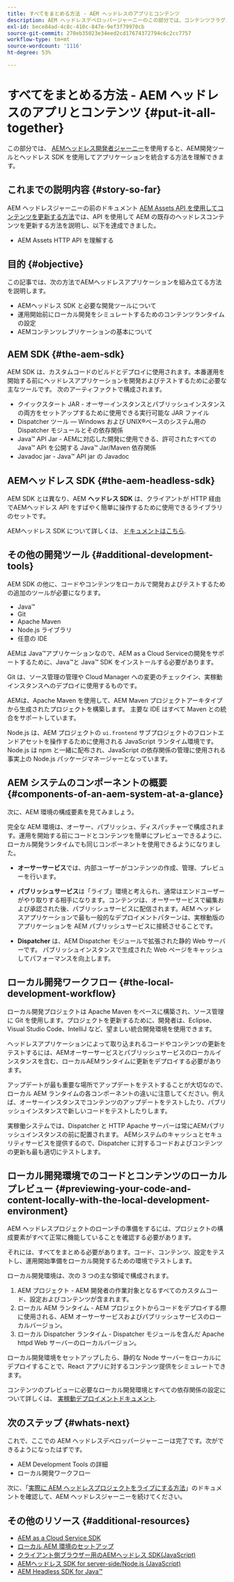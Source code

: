 ```yaml
---
title: すべてをまとめる方法 - AEM ヘッドレスのアプリとコンテンツ
description: AEM ヘッドレスデベロッパージャーニーのこの部分では、コンテンツフラグメント、GraphQL 呼び出し、REST API 呼び出し、アプリケーションを含む AEM プロジェクトを実行し、運用開始に備える方法を説明します。
exl-id: bece84ad-4c8c-410c-847e-9ef3f79970cb
source-git-commit: 270eb35023e34eed2cd17674372794c6c2cc7757
workflow-type: tm+mt
source-wordcount: '1116'
ht-degree: 53%

---
```


# すべてをまとめる方法 - AEM ヘッドレスのアプリとコンテンツ {#put-it-all-together}

この部分では、 [AEMヘッドレス開発者ジャーニー](overview.md)を使用すると、AEM開発ツールとヘッドレス SDK を使用してアプリケーションを統合する方法を理解できます。

## これまでの説明内容 {#story-so-far}

AEM ヘッドレスジャーニーの前のドキュメント [AEM Assets API を使用してコンテンツを更新する方法](update-your-content.md)では、API を使用して AEM の既存のヘッドレスコンテンツを更新する方法を説明し、以下を達成できました。

* AEM Assets HTTP API を理解する

## 目的 {#objective}

この記事では、次の方法でAEMヘッドレスアプリケーションを組み立てる方法を説明します。

* AEMヘッドレス SDK と必要な開発ツールについて
* 運用開始前にローカル開発をシミュレートするためのコンテンツランタイムの設定
* AEMコンテンツレプリケーションの基本について

## AEM SDK {#the-aem-sdk}

AEM SDK は、カスタムコードのビルドとデプロイに使用されます。本番運用を開始する前にヘッドレスアプリケーションを開発およびテストするために必要な主なツールです。 次のアーティファクトで構成されます。

* クイックスタート JAR - オーサーインスタンスとパブリッシュインスタンスの両方をセットアップするために使用できる実行可能な JAR ファイル
* Dispatcher ツール — Windows および UNIX®ベースのシステム用の Dispatcher モジュールとその依存関係
* Java™ API Jar - AEMに対応した開発に使用できる、許可されたすべての Java™ API を公開する Java™ Jar/Maven 依存関係
* Javadoc jar - Java™ API jar の Javadoc

## AEMヘッドレス SDK {#the-aem-headless-sdk}

AEM SDK とは異なり、AEM **ヘッドレス SDK** は、クライアントが HTTP 経由でAEMヘッドレス API をすばやく簡単に操作するために使用できるライブラリのセットです。

AEMヘッドレス SDK について詳しくは、 [ドキュメントはこちら](https://experienceleague.adobe.com/docs/experience-manager-learn/getting-started-with-aem-headless/graphql/how-to/aem-headless-sdk.html?lang=en).

## その他の開発ツール {#additional-development-tools}

AEM SDK の他に、コードやコンテンツをローカルで開発およびテストするための追加のツールが必要になります。

* Java™
* Git
* Apache Maven
* Node.js ライブラリ
* 任意の IDE

AEMは Java™アプリケーションなので、AEM as a Cloud Serviceの開発をサポートするために、Java™と Java™ SDK をインストールする必要があります。

Git は、ソース管理の管理や Cloud Manager への変更のチェックイン、実稼動インスタンスへのデプロイに使用するものです。

AEMは、Apache Maven を使用して、AEM Maven プロジェクトアーキタイプから生成されたプロジェクトを構築します。 主要な IDE はすべて Maven との統合をサポートしています。

Node.js は、AEM プロジェクトの `ui.frontend` サブプロジェクトのフロントエンドアセットを操作するために使用される JavaScript ランタイム環境です。Node.js は npm と一緒に配布され、JavaScript の依存関係の管理に使用される事実上の Node.js パッケージマネージャーとなっています。

## AEM システムのコンポーネントの概要 {#components-of-an-aem-system-at-a-glance}

次に、AEM 環境の構成要素を見てみましょう。

完全な AEM 環境は、オーサー、パブリッシュ、ディスパッチャーで構成されます。運用を開始する前にコードとコンテンツを簡単にプレビューできるように、ローカル開発ランタイムでも同じコンポーネントを使用できるようになりました。

* **オーサーサービス**&#x200B;では、内部ユーザーがコンテンツの作成、管理、プレビューを行います。

* **パブリッシュサービス**&#x200B;は「ライブ」環境と考えられ、通常はエンドユーザーがやり取りする相手になります。コンテンツは、オーサーサービスで編集および承認された後、パブリッシュサービスに配信されます。AEM ヘッドレスアプリケーションで最も一般的なデプロイメントパターンは、実稼動版のアプリケーションを AEM パブリッシュサービスに接続させることです。

* **Dispatcher** は、AEM Dispatcher モジュールで拡張された静的 Web サーバーです。 パブリッシュインスタンスで生成された Web ページをキャッシュしてパフォーマンスを向上します。

## ローカル開発ワークフロー {#the-local-development-workflow}

ローカル開発プロジェクトは Apache Maven をベースに構築され、ソース管理に Git を使用します。プロジェクトを更新するために、開発者は、Eclipse、Visual Studio Code、IntelliJ など、望ましい統合開発環境を使用できます。

ヘッドレスアプリケーションによって取り込まれるコードやコンテンツの更新をテストするには、AEMオーサーサービスとパブリッシュサービスのローカルインスタンスを含む、ローカルAEMランタイムに更新をデプロイする必要があります。

アップデートが最も重要な場所でアップデートをテストすることが大切なので、ローカル AEM ランタイムの各コンポーネントの違いに注意してください。例えば、オーサーインスタンスでコンテンツのアップデートをテストしたり、パブリッシュインスタンスで新しいコードをテストしたりします。

実稼働システムでは、Dispatcher と HTTP Apache サーバーは常にAEMパブリッシュインスタンスの前に配置されます。 AEMシステムのキャッシュとセキュリティサービスを提供するので、Dispatcher に対するコードおよびコンテンツの更新も最も適切にテストします。

## ローカル開発環境でのコードとコンテンツのローカルプレビュー {#previewing-your-code-and-content-locally-with-the-local-development-environment}

AEM ヘッドレスプロジェクトのローンチの準備をするには、プロジェクトの構成要素がすべて正常に機能していることを確認する必要があります。

それには、すべてをまとめる必要があります。コード、コンテンツ、設定をテストし、運用開始準備をローカル開発するための環境でテストします。

ローカル開発環境は、次の 3 つの主な領域で構成されます。

1. AEM プロジェクト - AEM 開発者の作業対象となるすべてのカスタムコード、設定およびコンテンツが含まれます。
1. ローカル AEM ランタイム - AEM プロジェクトからコードをデプロイする際に使用される、AEM オーサーサービスおよびパブリッシュサービスのローカルバージョン。
1. ローカル Dispatcher ランタイム - Dispatcher モジュールを含んだ Apache httpd Web サーバーのローカルバージョン。

ローカル開発環境をセットアップしたら、静的な Node サーバーをローカルにデプロイすることで、React アプリに対するコンテンツ提供をシミュレートできます。

コンテンツのプレビューに必要なローカル開発環境とすべての依存関係の設定について詳しくは、 [実稼動デプロイメントドキュメント](https://experienceleague.adobe.com/docs/experience-manager-learn/getting-started-with-aem-headless/graphql/multi-step/production-deployment.html?lang=ja#prerequisites).

## 次のステップ {#whats-next}

これで、ここでの AEM ヘッドレスデベロッパージャーニーは完了です。次ができるようになったはずです。

* AEM Development Tools の詳細
* ローカル開発ワークフロー

次に、「[実際に AEM ヘッドレスプロジェクトをライブにする方法](/help/journey-headless/developer/go-live.md)」のドキュメントを確認して、AEM ヘッドレスジャーニーを続けてください。

## その他のリソース {#additional-resources}

* [AEM as a Cloud Service SDK](/help/implementing/developing/introduction/aem-as-a-cloud-service-sdk.md)
* [ローカル AEM 環境のセットアップ](https://experienceleague.adobe.com/docs/experience-manager-learn/foundation/development/set-up-a-local-aem-development-environment.html?lang=ja)
* [クライアント側ブラウザー用のAEMヘッドレス SDK(JavaScript)](https://github.com/adobe/aem-headless-client-js)
* [AEMヘッドレス SDK for server-side/Node.js (JavaScript)](https://github.com/adobe/aem-headless-client-nodejs)
* [AEM Headless SDK for Java™](https://github.com/adobe/aem-headless-client-java)


